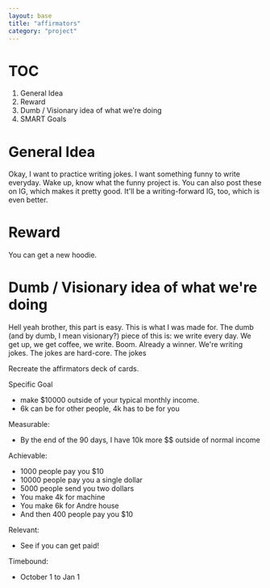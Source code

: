 ```yaml
---
layout: base
title: "affirmators"
category: "project"
---
```

# TOC
1. General Idea  
2. Reward  
3. Dumb / Visionary idea of what we’re doing  
4. SMART Goals  

# General Idea
Okay, I want to practice writing jokes. I want something funny to write everyday. Wake up, know what the funny project is. You can also post these on IG, which makes it pretty good. It'll be a writing-forward IG, too, which is even better. 

# Reward
You can get a new hoodie. 

# Dumb / Visionary idea of what we're doing
Hell yeah brother, this part is easy. This is what I was made for. The dumb (and by dumb, I mean visionary?) piece of this is: we write every day. We get up, we get coffee, we write. Boom. Already a winner. We're writing jokes. The jokes are hard-core. The jokes

Recreate the affirmators deck of cards. 

Specific Goal
- make $10000 outside of your typical monthly income.
- 6k can be for other people, 4k has to be for you

Measurable: 
- By the end of the 90 days, I have 10k more $$ outside of normal income

Achievable: 
- 1000 people pay you $10
- 10000 people pay you a single dollar
- 5000 people send you two dollars
- You make 4k for machine 
- You make 6k for Andre house
- And then 400 people pay you $10 

Relevant: 
-  See if you can get paid!

Timebound: 
- October 1 to Jan 1
